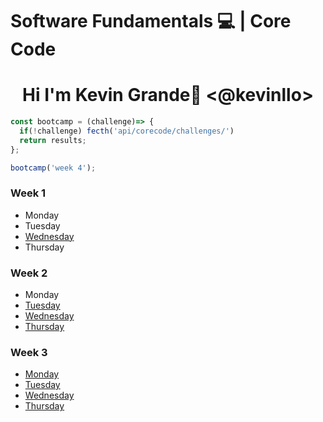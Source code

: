 # Software Fundamentals 💻 | Core Code


# <center>Hi I'm Kevin Grande🚀 <@kevinllo>  
</center>








```js
const bootcamp = (challenge)=> {
  if(!challenge) fecth('api/corecode/challenges/')
  return results;
}; 

bootcamp('week 4');
```
### Week 1
- Monday
- Tuesday
- [Wednesday](/src/challenges/week01)
- Thursday

### Week 2
 - Monday 
 - [Tuesday](/src/challenges/week02/tuesday)
 - [Wednesday](/src/challenges/week02/wednesday)
 - [Thursday](/src/challenges/week02/thursday)
    
### Week 3
- [Monday](/src/challenges/week03/monday)
- [Tuesday](/src/challenges/week03/tuesday)
- [Wednesday](/src/challenges/week03/wednesday)
- [Thursday](/src/challenges/week03/thursday)
